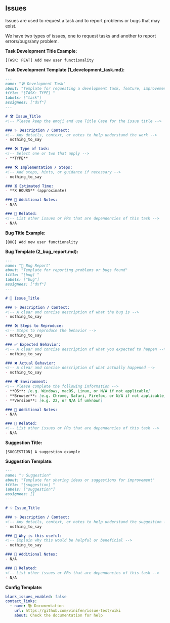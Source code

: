 ## Issues

Issues are used to request a task and to report problems or bugs that may exist.

We have two types of issues, one to request tasks and another to report errors/bugs/any problem.

**Task Development Title Example:**

```task_development_title_example
[TASK: FEAT] Add new user functionality
``` 

**Task Development Template (1_development_task.md):**

```1_development_task.md
---
name: "🛠️ Development Task"
about: "Template for requesting a development task, feature, improvement, fix, etc."
title: "[TASK: TYPE] "
labels: ["task"]
assignees: ["dxf"]
---

# 🛠️ Issue_Title
<!-- Please keep the emoji and use Title Case for the issue title -->

### ✨ Description / Context:
<!-- Any details, context, or notes to help understand the work -->
- nothing_to_say

### 🛠 Type of task:
<!-- Select one or two that apply -->
- **TYPE**

### 🛠 Implementation / Steps:
<!-- Add steps, hints, or guidance if necessary -->
- nothing_to_say

### ⏳ Estimated Time:
- **X HOURS** (approximate)

### 📝 Additional Notes:
- N/A

### 🔗 Related: 
<!-- List other issues or PRs that are dependencies of this task -->
- N/A
```

**Bug Title Example:**

``` bug_title_example
[BUG] Add new user functionality
``` 

**Bug Template (2_bug_report.md):**

```2_bug_report.md
---
name: "🐛 Bug Report"
about: "Template for reporting problems or bugs found"
title: "[bug] "
labels: ["bug"]
assignees: ["dxf"]
---

# 🐛 Issue_Title

### ✨ Description / Context:
<!-- A clear and concise description of what the bug is -->
- nothing_to_say

### 🛠 Steps to Reproduce:
<!-- Steps to reproduce the behavior -->
- nothing_to_say

### ✅ Expected Behavior:
<!-- A clear and concise description of what you expected to happen -->
- nothing_to_say

### ❌ Actual Behavior:
<!-- A clear and concise description of what actually happened -->
- nothing_to_say

### 🌍 Environment:
<!-- Please complete the following information -->
- **OS**: [e.g. Windows, macOS, Linux, or N/A if not applicable]
- **Browser**: [e.g. Chrome, Safari, Firefox, or N/A if not applicable]
- **Version**: [e.g. 22, or N/A if unknown]

### 📝 Additional Notes:
- N/A

### 🔗 Related: 
<!-- List other issues or PRs that are dependencies of this task -->
- N/A
```

**Suggestion Title:**

```suggestion_title:
[SUGGESTION] A suggestion example
```

**Suggestion Template:**

```3_suggestion.md
---
name: "💡 Suggestion"
about: "Template for sharing ideas or suggestions for improvement"
title: "[suggestion] "
labels: ["suggestion"]
assignees: []
---

# 💡 Issue_Title

### ✨ Description / Context:
<!-- Any details, context, or notes to help understand the suggestion -->
- nothing_to_say

### 🎯 Why is this useful:
<!-- Explain why this would be helpful or beneficial -->
- nothing_to_say

### 📝 Additional Notes:
- N/A

### 🔗 Related: 
<!-- List other issues or PRs that are dependencies of this task -->
- N/A
```
**Config Template:**

```config.yml
blank_issues_enabled: false
contact_links:
  - name: 📚 Documentation
    url: https://github.com/vinifen/issue-test/wiki
    about: Check the documentation for help
```